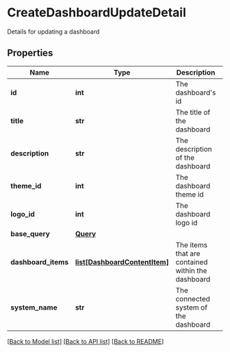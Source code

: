 # CreateDashboardUpdateDetail

Details for updating a dashboard
## Properties
Name | Type | Description | Notes
------------ | ------------- | ------------- | -------------
**id** | **int** | The dashboard&#39;s id | 
**title** | **str** | The title of the dashboard | 
**description** | **str** | The description of the dashboard | [optional] 
**theme_id** | **int** | The dashboard theme id | [optional] 
**logo_id** | **int** | The dashboard logo id | [optional] 
**base_query** | [**Query**](Query.md) |  | [optional] 
**dashboard_items** | [**list[DashboardContentItem]**](DashboardContentItem.md) | The items that are contained within the dashboard | [optional] 
**system_name** | **str** | The connected system of the dashboard | [optional] 

[[Back to Model list]](../README.md#documentation-for-models) [[Back to API list]](../README.md#documentation-for-api-endpoints) [[Back to README]](../README.md)


